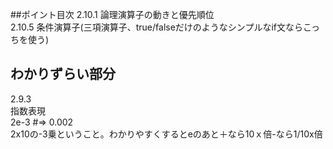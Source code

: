 ##ポイント目次
2.10.1 論理演算子の動きと優先順位<br>
2.10.5 条件演算子(三項演算子、true/falseだけのようなシンプルなif文ならこっちを使う)<br>


## わかりずらい部分
2.9.3<br>
指数表現<br>
2e-3 #=> 0.002<br> 
2x10の-3乗ということ。わかりやすくするとeのあと＋なら10ｘ倍-なら1/10x倍

